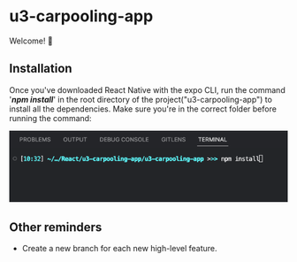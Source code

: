 # u3-carpooling-app
Welcome! 👋

## Installation
Once you've downloaded React Native with the expo CLI, run the command '***npm install***' in the root directory of the project("u3-carpooling-app") to install all the dependencies. Make sure you're in the correct folder before running the command:

![npm install](/readme-terminal-image1.png?raw=true "npm install")

## Other reminders
* Create a new branch for each new high-level feature.